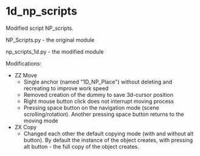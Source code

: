 # 1d_np_scripts

Modified script NP_scripts.

NP_Scripts.py - the original module

np_scripts_1d.py - the modified module


Modifications:
- ZZ Move
    - Single anchor (named "1D_NP_Place") without deleting and recreating to improve work speed
    - Removed creation of the dummy to save 3d-cursor position
    - Right mouse button click does not interrupt moving process
    - Pressing space button on the navigation mode (scene scrolling/rotation). Another pressing space button returns to the moving mode
- ZX Copy
    - Changed each other the default copying mode (with and without alt button). By default the instance of the object creates, with pressing alt button - the full copy of the object creates.
